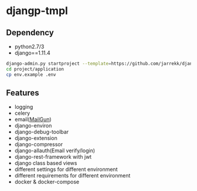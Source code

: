 # djangp-tmpl

## Dependency

* python2.7/3
* django==1.11.4


``` bash
django-admin.py startproject --template=https://github.com/jarrekk/django-tmpl/archive/master.zip --extension=example,py project
cd project/application
cp env.example .env
```

## Features

* logging
* celery
* email([MailGun](https://www.mailgun.com/))
* django-environ
* django-debug-toolbar
* django-extension
* django-compressor
* django-allauth(Email verify/login)
* django-rest-framework with jwt
* django class based views
* different settings for different environment
* different requirements for different environment
* docker & docker-compose
